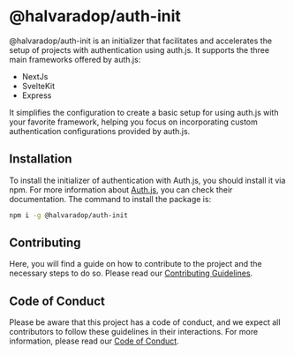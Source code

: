 # @halvaradop/auth-init

@halvaradop/auth-init is an initializer that facilitates and accelerates the setup of projects with authentication using auth.js. It supports the three main frameworks offered by auth.js:

- NextJs
- SvelteKit
- Express

It simplifies the configuration to create a basic setup for using auth.js with your favorite framework, helping you focus on incorporating custom authentication configurations provided by auth.js.

## Installation

To install the initializer of authentication with Auth.js, you should install it via npm. For more information about [Auth.js](https://authjs.dev/), you can check their documentation. The command to install the package is:

```bash
npm i -g @halvaradop/auth-init
```

## Contributing

Here, you will find a guide on how to contribute to the project and the necessary steps to do so. Please read our [Contributing Guidelines](https://github.com/halvaradop/.github/blob/master/.github/CODE_OF_CONDUCT.md).

## Code of Conduct

Please be aware that this project has a code of conduct, and we expect all contributors to follow these guidelines in their interactions. For more information, please read our [Code of Conduct](https://github.com/halvaradop/.github/blob/master/.github/CODE_OF_CONDUCT.md).
